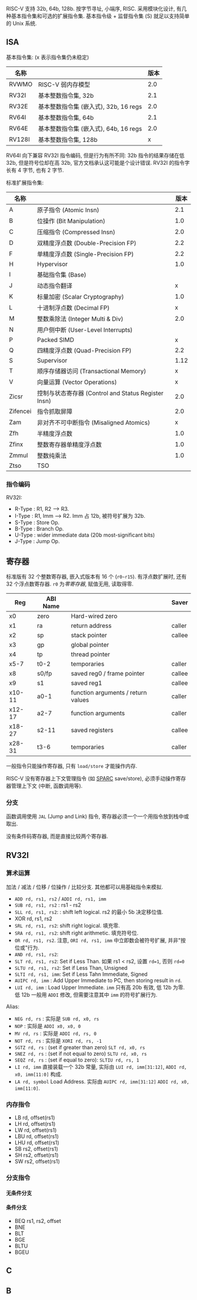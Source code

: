 RISC-V 支持 32b, 64b, 128b. 按字节寻址, 小端序, RISC. 采用模块化设计, 有几种基本指令集和可选的扩展指令集. 基本指令级 + 监督指令集 (S) 就足以支持简单的 Unix 系统.

## ISA 

基本指令集: (x 表示指令集仍未稳定)

| 名称   |                                       | 版本 |
| ------ | ------------------------------------- | ---- |
| RVWMO  | RISC-V 弱内存模型                     | 2.0  |
| RV32I  | 基本整数指令集, 32b                   | 2.1  |
| RV32E  | 基本整数指令集 (嵌入式), 32b, 16 regs | 2.0  |
| RV64I  | 基本整数指令集, 64b                   | 2.1  |
| RV64E  | 基本整数指令集 (嵌入式), 64b, 16 regs | 2.0  |
| RV128I | 基本整数指令集, 128b                  | x    |

RV64I 向下兼容 RV32I 指令编码, 但是行为有所不同: 32b 指令的结果存储在低 32b, 但是符号位却在高 32b, 官方文档承认这可能是个设计错误. RV32I 的指令字长有 4 字节, 也有 2 字节.

标准扩展指令集: 

| 名称     |                                                     | 版本 |
| -------- | --------------------------------------------------- | ---- |
| A        | 原子指令 (Atomic Insn)                              | 2.1  |
| B        | 位操作 (Bit Manipulation)                           | 1.0  |
| C        | 压缩指令 (Compressed Insn)                          | 2.0  |
| D        | 双精度浮点数 (Double-Precision FP)                  | 2.2  |
| F        | 单精度浮点数 (Single-Precision FP)                  | 2.2  |
| H        | Hypervisor                                          | 1.0  |
| I        | 基础指令集 (Base)                                   |      |
| J        | 动态指令翻译                                        | x    |
| K        | 标量加密 (Scalar Cryptography)                      | 1.0  |
| L        | 十进制浮点数 (Decimal FP)                           | x    |
| M        | 整数乘除法 (Integer Multi & Div)                    | 2.0  |
| N        | 用户侧中断 (User-Level Interrupts)                  |      |
| P        | Packed SIMD                                         | x    |
| Q        | 四精度浮点数 (Quad-Precision FP)                    | 2.2  |
| S        | Supervisor                                          | 1.12 |
| T        | 顺序存储器访问 (Transactional Memory)               | x    |
| V        | 向量运算 (Vector Operations)                        | x    |
| Zicsr    | 控制与状态寄存器 (Control and Status Register Insn) | 2.0  |
| Zifencei | 指令抓取屏障                                        | 2.0  |
| Zam      | 非对齐不可中断指令 (Misaligned Atomics)             | x    |
| Zfh      | 半精度浮点数                                        | 1.0  |
| Zfinx    | 整数寄存器单精度浮点数                              | 1.0  |
| Zmmul    | 整数纯乘法                                          | 1.0  |
| Ztso    | TSO                                          |   |

### 指令编码

RV32I:
- R-Type : R1, R2 --> R3. 
- I-Type : R1, Imm --> R2. Imm 占 12b, 被符号扩展为 32b.
- S-Type : Store Op.
- B-Type : Branch Op.
- U-Type : wider immediate data (20b most-significant bits)
- J-Type : Jump Op. 

## 寄存器 

标准版有 32 个整数寄存器, 嵌入式版本有 16 个 (`r0~r15`). 有浮点数扩展时, 还有 32 个浮点数寄存器. `r0` 为*零寄存器*, 赋值无用, 读取得零.

| Reg    | ABI Name |                                    | Saver  |
| ------ | -------- | ---------------------------------- | ------ |
| x0     | zero     | Hard-wired zero                    |        |
| x1     | ra       | return address                     | caller |
| x2     | sp       | stack pointer                      | callee |
| x3     | gp       | global pointer                     |        |
| x4     | tp       | thread pointer                     |        |
| x5-7   | t0-2     | temporaries                        | caller |
| x8     | s0/fp    | saved reg0 / frame pointer         | callee |
| x9     | s1       | saved reg1                         | callee |
| x10-11 | a0-1     | function arguments / return values | caller |
| x12-17 | a2-7     | function arguments                 | caller |
| x18-27 | s2-11    | saved registers                    | callee |
| x28-31 | t3-6     | temporaries                        | caller        |

一般指令只能操作寄存器, 只有 `load/store` 才能操作内存. 

RISC-V 没有寄存器上下文管理指令 (如 [SPARC](SPARCv8.md) save/store), 必须手动操作寄存器管理上下文 (中断, 函数调用等).

### 分支

函数调用使用 `JAL` (Jump and Link) 指令, 寄存器必须一个一个用指令放到栈中或取出.

没有条件码寄存器, 而是直接比较两个寄存器.

## RV32I

### 算术运算

加法 / 减法 / 位移 / 位操作 / 比较分支. 其他都可以用基础指令来模拟.

- `ADD rd, rs1, rs2` / `ADDI rd, rs1, imm`
- `SUB rd, rs1, rs2` :  rs1 - rs2
- `SLL rd, rs1, rs2`: : shift left logical. rs2 的最小 5b 决定移位值.
- XOR rd, rs1, rs2
- `SRL rd, rs1, rs2`: shift right logical. 填充零.
- `SRA rd, rs1, rs2`: shift right arithmetic. 填充符号位.
- `OR rd, rs1, rs2`. 注意, `ORI rd, rs1, imm` 中立即数会被符号扩展, 并非"按位或"行为.
- `AND rd, rs1, rs2`: 
- `SLT rd, rs1, rs2`: Set if Less Than. 如果 rs1 < rs2, 设置 `rd=1`, 否则 `rd=0`
- `SLTU rd, rs1, rs2`: Set if Less Than, Unsigned
- `SLTI rd, rs1, imm`: Set if Less Tahn Immediate, Signed
- `AUIPC rd, imm` : Add Upper Immediate to PC, then storing result in `rd`. 
- `LUI rd, imm` : Load Upper Immediate. `imm` 只有高 20b 有效, 低 12b 为零. 低 12b 一般用 `ADDI` 修改, 但需要注意其中 `imm` 的符号扩展行为. 

Alias:
- `NEG rd, rs`  : 实际是 `SUB rd, x0, rs`
- `NOP` : 实际是 `ADDI x0, x0, 0`
- `MV rd, rs` : 实际是 `ADDI rd, rs, 0`
- `NOT rd, rs` : 实际是 `XORI rd, rs, -1`
- `SGTZ rd, rs` : (set if greater than zero) `SLT rd, x0, rs`
- `SNEZ rd, rs` : (set if not equal to zero) `SLTU rd, x0, rs`
- `SEQZ rd, rs` : (set if equal to zero): `SLTIU rd, rs, 1`
- `LI rd, imm` 直接装载一个 32b 常量, 实际由 `LUI rd, imm[31:12]`, `ADDI rd, x0, imm[11:0]` 构成.
- `LA rd, symbol` Load Address. 实际由 `AUIPC rd, imm[31:12]` `ADDI rd, x0, imm[11:0]`. 


### 内存指令

- LB rd, offset(rs1)
- LH rd, offset(rs1)
- LW rd, offset(rs1)
- LBU rd, offset(rs1)
- LHU rd, offset(rs1)
- SB rs2, offset(rs1)
- SH rs2, offset(rs1)
- SW rs2, offset(rs1)

### 分支指令

#### 无条件分支



#### 条件分支

- BEQ rs1, rs2, offset 
- BNE 
- BLT
- BGE 
- BLTU 
- BGEU 

## C

## B

## 